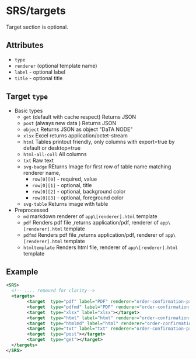 # SRS/targets

Target section is optional.

## Attributes

- `type` 
- `renderer` (optional template name)
- `label` - optional label
- `title` - optional title

## Target `type`



- Basic types
  - `get` (default with cache respect) Returns JSON
  - `post` (always new data ) Returns JSON
  - `object` Returns JSON as object "DaTA NODE"
  - `xlsx` Excel  returns application/octet-stream
  - `html` Tables printout friendly, only columns with  export=true by default or desktop=true 
  - `html-all-coll` All columns
  - `txt` Raw text 
  - `svg-badge` REturns Image for first row of table name matching renderer name, 
    - `row[0][0]` - required, value
    - `row[0][1]` - optional, title
    - `row[0][2]` - optional, background color
    - `row[0][3]` - optional, foreground color
  - `svg-table` Returns  image with table
- Preprocessed
  - `md` markdown renderer of `app\[renderer].html` template
  - `pdf` Renders pdf file ,returns application/pdf, renderer of `app\[renderer].html` template
  - `pdfmd` Renders pdf file ,returns application/pdf, renderer of `app\[renderer].html` template
  - `htmltemplate`   Renders html file, renderer of `app\[renderer].html` template


## Example

~~~ xml
<SRS>
  <!-- .... removed for clarity-->
  <targets>
        <target  type="pdf" label="PDF" renderer="order-confirmation-print"></target>
        <target  type="pdfmd" label="PDF" renderer="order-confirmation-print"></target>
        <target  type="xlsx" label="xlsx"></target>
        <target  type="html" label="html" renderer="order-confirmation-print"></target>
        <target  type="htmlmd" label="html" renderer="order-confirmation-print"></target>
        <target  type="txt" label="txt" renderer="order-confirmation-print"></target>
        <target  type="post"></target>
        <target  type="get"></target>
  </targets>
</SRS>
~~~

